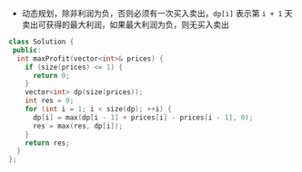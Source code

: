 * 动态规划，除非利润为负，否则必须有一次买入卖出，`dp[i]` 表示第 `i + 1` 天卖出可获得的最大利润，如果最大利润为负，则无买入卖出

```cpp
class Solution {
 public:
  int maxProfit(vector<int>& prices) {
    if (size(prices) <= 1) {
      return 0;
    }
    vector<int> dp(size(prices));
    int res = 0;
    for (int i = 1; i < size(dp); ++i) {
      dp[i] = max(dp[i - 1] + prices[i] - prices[i - 1], 0);
      res = max(res, dp[i]);
    }
    return res;
  }
};
```
